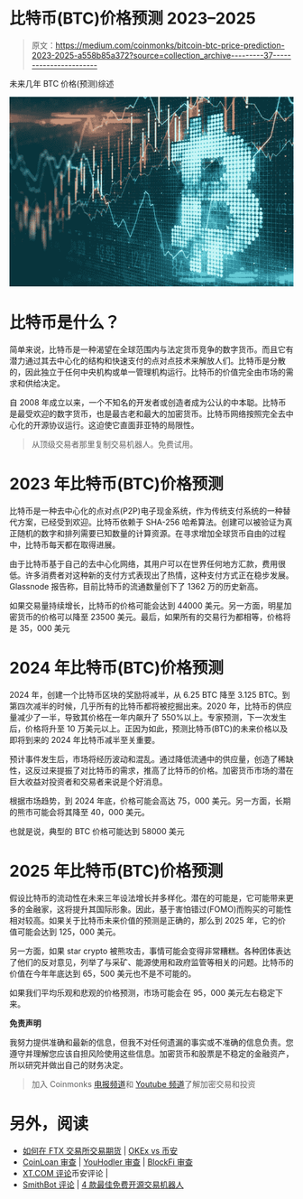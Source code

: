 # 比特币(BTC)价格预测 2023–2025

> 原文：<https://medium.com/coinmonks/bitcoin-btc-price-prediction-2023-2025-a558b85a372?source=collection_archive---------37----------------------->

未来几年 BTC 价格(预测)综述

![](img/59af7cd531cbe67cb78d13b285f2d3fe.png)

# 比特币是什么？

简单来说，比特币是一种渴望在全球范围内与法定货币竞争的数字货币。而且它有潜力通过其去中心化的结构和快速支付的点对点技术来解放人们。比特币是分散的，因此独立于任何中央机构或单一管理机构运行。比特币的价值完全由市场的需求和供给决定。

自 2008 年成立以来，一个不知名的开发者或创造者成为公认的中本聪。比特币是最受欢迎的数字货币，也是最古老和最大的加密货币。比特币网络按照完全去中心化的开源协议运行。这迫使它直面菲亚特的局限性。

> 从顶级交易者那里复制交易机器人。免费试用。

# 2023 年比特币(BTC)价格预测

比特币是一种去中心化的点对点(P2P)电子现金系统，作为传统支付系统的一种替代方案，已经受到欢迎。比特币依赖于 SHA-256 哈希算法。创建可以被验证为真正随机的数字和排列需要已知数量的计算资源。在寻求增加全球货币自由的过程中，比特币每天都在取得进展。

由于比特币基于自己的去中心化网络，其用户可以在世界任何地方汇款，费用很低。许多消费者对这种新的支付方式表现出了热情，这种支付方式正在稳步发展。Glassnode 报告称，目前比特币的流通数量创下了 1362 万的历史新高。

如果交易量持续增长，比特币的价格可能会达到 44000 美元。另一方面，明星加密货币的价格可以降至 23500 美元。最后，如果所有的交易行为都相等，价格将是 35，000 美元

# 2024 年比特币(BTC)价格预测

2024 年，创建一个比特币区块的奖励将减半，从 6.25 BTC 降至 3.125 BTC。到第四次减半的时候，几乎所有的比特币都将被挖掘出来。2020 年，比特币的供应量减少了一半，导致其价格在一年内飙升了 550%以上。专家预测，下一次发生后，价格将升至 10 万美元以上。正因为如此，预测比特币(BTC)的未来价格以及即将到来的 2024 年比特币减半至关重要。

预计事件发生后，市场将经历波动和混乱。通过降低流通中的供应量，创造了稀缺性，这反过来提振了对比特币的需求，推高了比特币的价格。加密货币市场的潜在巨大收益对投资者和交易者来说是个好消息。

根据市场趋势，到 2024 年底，价格可能会高达 75，000 美元。另一方面，长期的熊市可能会将其降至 40，000 美元。

也就是说，典型的 BTC 价格可能达到 58000 美元

# 2025 年比特币(BTC)价格预测

假设比特币的流动性在未来三年设法增长并多样化。潜在的可能是，它可能带来更多的金融家，这将提升其国际形象。因此，基于害怕错过(FOMO)而购买的可能性相对较高。如果关于比特币未来价值的预测是正确的，那么到 2025 年，它的价值可能会达到 125，000 美元。

另一方面，如果 star crypto 被熊攻击，事情可能会变得非常糟糕。各种团体表达了他们的反对意见，列举了与采矿、能源使用和政府监管等相关的问题。比特币的价值在今年年底达到 65，500 美元也不是不可能的。

如果我们平均乐观和悲观的价格预测，市场可能会在 95，000 美元左右稳定下来。

**免责声明**

我努力提供准确和最新的信息，但我不对任何遗漏的事实或不准确的信息负责。您遵守并理解您应该自担风险使用这些信息。加密货币和股票是不稳定的金融资产，所以研究并做出自己的财务决定。

> 加入 Coinmonks [电报频道](https://t.me/coincodecap)和 [Youtube 频道](https://www.youtube.com/c/coinmonks/videos)了解加密交易和投资

# 另外，阅读

*   [如何在 FTX 交易所交易期货](https://coincodecap.com/ftx-futures-trading) | [OKEx vs 币安](https://coincodecap.com/okex-vs-binance)
*   [CoinLoan 审查](https://coincodecap.com/coinloan-review) | [YouHodler 审查](/coinmonks/youhodler-4-easy-ways-to-make-money-98969b9689f2) | [BlockFi 审查](https://coincodecap.com/blockfi-review)
*   [XT.COM 评论](https://coincodecap.com/profittradingapp-for-binance)币安评论 |
*   [SmithBot 评论](https://coincodecap.com/smithbot-review) | [4 款最佳免费开源交易机器人](https://coincodecap.com/free-open-source-trading-bots)
